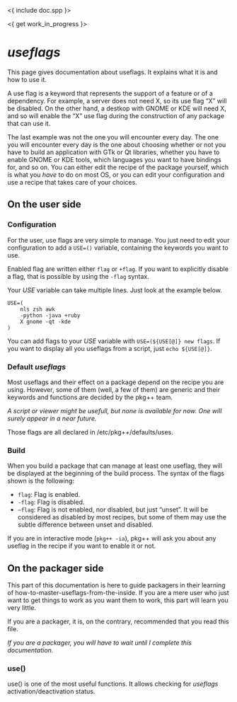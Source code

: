 
<{ include doc.spp }>

<{ get work_in_progress }>

# *useflags* #

This page gives documentation about useflags. It explains what it is
and how to use it.

A use flag is a keyword that represents the support of a feature or
of a dependency. For example, a server does not need X, so its use
flag “X” will be disabled. On the other hand, a destkop with GNOME
or KDE will need X, and so will enable the “X” use flag during the
construction of any package that can use it.

The last example was not the one you will encounter every day. The 
one you will encounter every day is the one about choosing whether
or not you have to build an application with GTk or Qt libraries, 
whether you have to enable GNOME or KDE tools, which languages
you want to have bindings for, and so on. You can either edit the
recipe of the package yourself, which is what you *have* to do on
most OS, or you can edit your configuration and use a recipe
that takes care of your choices.

## On the user side ##

### Configuration ###

For the user, use flags are very simple to manage. You just need to
edit your configuration to add a `USE=()` variable, containing the
keywords you want to use.

Enabled flag are written either `flag` or `+flag`. If you want to 
explicitly disable a flag, that is possible by using the `-flag` 
syntax.

Your *USE* variable can take multiple lines. Just look at the 
example below.

	USE=(
		nls zsh awk
		-python -java +ruby
		X gnome -qt -kde
	)

You can add flags to your *USE* variable with 
`USE=(${USE[@]} new flags`. If you want to display all you useflags
from a script, just `echo ${USE[@]}`.

### Default *useflags* ###

Most useflags and their effect on a package depend on the recipe
you are using. However, some of them (well, a few of them) are
generic and their keywords and functions are decided by the pkg++
team.

*A script or viewer might be usefull, but none is available for 
now. One will surely appear in a near future.*

Those flags are all declared in /etc/pkg++/defaults/uses.

### Build ###

When you build a package that can manage at least one useflag, they
will be displayed at the beginning of the build process. The syntax
of the flags shown is the following:

  * `flag`: Flag is enabled.
  * `-flag`: Flag is disabled.
  * `~flag`: Flag is not enabled, nor disabled, but just “unset”.
    It will be considered as disabled by most recipes, but some of
    them may use the subtle difference between unset and disabled.

If you are in interactive mode (`pkg++ -ia`), pkg++ will ask you 
about any useflag in the recipe if you want to enable it or not.

## On the packager side ##

This part of this documentation is here to guide packagers in their
learning of how-to-master-useflags-from-the-inside. If you are a 
mere user who just want to get things to work as you want them to
work, this part will learn you very little.

If you are a packager, it is, on the contrary, recommended that you
read this file.

*If you are a packager, you will have to wait until I complete
this documentation.*

### use() ###

use() is one of the most useful functions. It allows checking for
*useflags* activation/deactivation status.

